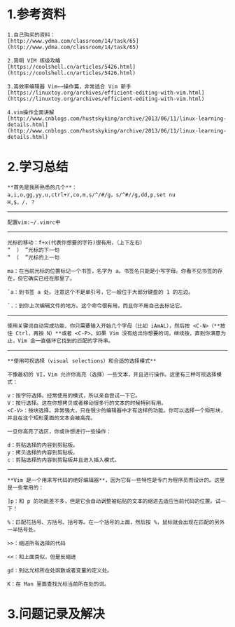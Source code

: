 # 1.参考资料 #
	1.自己购买的资料：
	[http://www.ydma.com/classroom/14/task/65](http://www.ydma.com/classroom/14/task/65)

	2.简明 VIM 练级攻略
	[https://coolshell.cn/articles/5426.html](https://coolshell.cn/articles/5426.html)

	3.高效率编辑器 Vim——操作篇，非常适合 Vim 新手
	[https://linuxtoy.org/archives/efficient-editing-with-vim.html](https://linuxtoy.org/archives/efficient-editing-with-vim.html)

	4.vim操作全面讲解
	[http://www.cnblogs.com/hustskyking/archive/2013/06/11/linux-learning-details.html](http://www.cnblogs.com/hustskyking/archive/2013/06/11/linux-learning-details.html)
	

# 2.学习总结 #
	
	**首先是我所熟悉的几个**：
	a,i,o,gg,yy,u,ctrl+r,co,m,s/^/#/g，s/^#//g,dd,p,set nu
	H,$，/，？

----------

	配置vim:~/.vimrc中

	
----------
	光标的移动：f+x(代表你想要的字符)很有用，（上下左右）
	“  ） ”光标的下一句
	“ （  ”光标的上一句

	ma：在当前光标的位置标记一个书签，名字为 a。书签名只能是小写字母。你看不见书签的存在，但它确实已经在那里了。

	`a：到书签 a 处。注意这个不是单引号，它一般位于大部分键盘的 1 的左边。

	`.：到你上次编辑文件的地方。这个命令很有用，而且你不用自己去标记它。

----------

	使用关键词自动完成功能，你只需要输入开始几个字母（比如 iAmAL），然后按 <C-N>（**按住 Ctrl，再按 N）**或者 <C-P>。如果 Vim 没有给出你想要的词，继续按，直到你满意为止，Vim 会一直循环它找到的匹配的字符串。

----------

	**使用可视选择（visual selections）和合适的选择模式**

	不像最初的 VI，Vim 允许你高亮（选择）一些文本，并且进行操作。这里有三种可视选择模式：
	
	v：按字符选择。经常使用的模式，所以亲自尝试一下它。
	V：按行选择。这在你想拷贝或者移动很多行的文本的时候特别有用。
	<C-V>：按块选择。非常强大，只在很少的编辑器中才有这样的功能。你可以选择一个矩形块，并且在这个矩形里面的文本会被高亮。

	一旦你高亮了选区，你或许想进行一些操作：
	
	d：剪贴选择的内容到剪贴板。
	y：拷贝选择的内容到剪贴板。
	c：剪贴选择的内容到剪贴板并且进入插入模式。

----------

	
	**Vim 是一个用来写代码的绝好编辑器**，因为它有一些特性是专门为程序员而设计的。这里是一些常用的：
	
	]p：和 p 的功能差不多，但是它会自动调整被粘贴的文本的缩进去适应当前代码的位置。试一下！

	%：匹配花括号、方括号、括号等。在一个括号的上面，然后按 %，鼠标就会出现在匹配的另外一半括号处。

	>>：缩进所有选择的代码
	
	<<：和上面类似，但是反缩进

	gd：到达光标所在处函数或者变量的定义处。

	K：在 Man 里面查找光标当前所在处的词。	


# 3.问题记录及解决 #